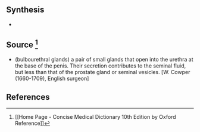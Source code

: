 ## Synthesis
- 
## Source [^1]
- (bulbourethral glands) a pair of small glands that open into the urethra at the base of the penis. Their secretion contributes to the seminal fluid, but less than that of the prostate gland or seminal vesicles. \[W. Cowper (1660-1709), English surgeon]
## References

[^1]: [[Home Page - Concise Medical Dictionary 10th Edition by Oxford Reference]]